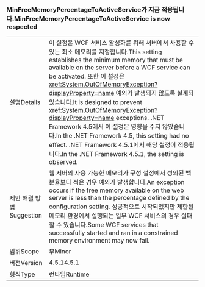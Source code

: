 ### <a name="minfreememorypercentagetoactiveservice-is-now-respected"></a><span data-ttu-id="c8f03-101">MinFreeMemoryPercentageToActiveService가 지금 적용됩니다.</span><span class="sxs-lookup"><span data-stu-id="c8f03-101">MinFreeMemoryPercentageToActiveService is now respected</span></span>

|   |   |
|---|---|
|<span data-ttu-id="c8f03-102">설명</span><span class="sxs-lookup"><span data-stu-id="c8f03-102">Details</span></span>|<span data-ttu-id="c8f03-103">이 설정은 WCF 서비스 활성화를 위해 서버에서 사용할 수 있는 최소 메모리를 지정합니다.</span><span class="sxs-lookup"><span data-stu-id="c8f03-103">This setting establishes the minimum memory that must be available on the server before a WCF service can be activated.</span></span> <span data-ttu-id="c8f03-104">또한 이 설정은 <xref:System.OutOfMemoryException?displayProperty=name> 예외가 발생되지 않도록 설계되었습니다.</span><span class="sxs-lookup"><span data-stu-id="c8f03-104">It is designed to prevent <xref:System.OutOfMemoryException?displayProperty=name> exceptions.</span></span> <span data-ttu-id="c8f03-105">.NET Framework 4.5에서 이 설정은 영향을 주지 않았습니다.</span><span class="sxs-lookup"><span data-stu-id="c8f03-105">In the .NET Framework 4.5, this setting had no effect.</span></span> <span data-ttu-id="c8f03-106">.NET Framework 4.5.1에서 해당 설정이 적용됩니다.</span><span class="sxs-lookup"><span data-stu-id="c8f03-106">In the .NET Framework 4.5.1, the setting is observed.</span></span>|
|<span data-ttu-id="c8f03-107">제안 해결 방법</span><span class="sxs-lookup"><span data-stu-id="c8f03-107">Suggestion</span></span>|<span data-ttu-id="c8f03-108">웹 서버의 사용 가능한 메모리가 구성 설정에서 정의된 백분율보다 적은 경우 예외가 발생합니다.</span><span class="sxs-lookup"><span data-stu-id="c8f03-108">An exception occurs if the free memory available on the web server is less than the percentage defined by the configuration setting.</span></span> <span data-ttu-id="c8f03-109">성공적으로 시작되었지만 제한된 메모리 환경에서 실행되는 일부 WCF 서비스의 경우 실패할 수 있습니다.</span><span class="sxs-lookup"><span data-stu-id="c8f03-109">Some WCF services that successfully started and ran in a constrained memory environment may now fail.</span></span>|
|<span data-ttu-id="c8f03-110">범위</span><span class="sxs-lookup"><span data-stu-id="c8f03-110">Scope</span></span>|<span data-ttu-id="c8f03-111">부</span><span class="sxs-lookup"><span data-stu-id="c8f03-111">Minor</span></span>|
|<span data-ttu-id="c8f03-112">버전</span><span class="sxs-lookup"><span data-stu-id="c8f03-112">Version</span></span>|<span data-ttu-id="c8f03-113">4.5.1</span><span class="sxs-lookup"><span data-stu-id="c8f03-113">4.5.1</span></span>|
|<span data-ttu-id="c8f03-114">형식</span><span class="sxs-lookup"><span data-stu-id="c8f03-114">Type</span></span>|<span data-ttu-id="c8f03-115">런타임</span><span class="sxs-lookup"><span data-stu-id="c8f03-115">Runtime</span></span>|

